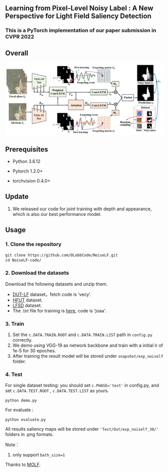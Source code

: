 ## Learning from Pixel-Level Noisy Label : A New Perspective for Light Field Saliency Detection

### This is a PyTorch implementation of our paper submission in CVPR 2022

## Overall

![avatar](https://github.com/OLobbCode/NoiseLF/blob/main/overall.png)



## Prerequisites

- Python 3.6.12

- Pytorch 1.2.0+

- torchvision  0.4.0+

  

## Update

1. We released our code for joint training with depth and appearance, which is also our best performance model.

   


## Usage

### 1. Clone the repository

```shell
git clone https://github.com/OLobbCode/NoiseLF.git
cd NoiseLF-code/
```

### 2. Download the datasets

Download the following datasets and unzip them.

* [DUT-LF](https://pan.baidu.com/share/init?surl=hq135pTjbwuda0VMocOsxw) dataset，fetch code is ‘vecy’. 
* [HFUT](https://github.com/pencilzhang/HFUT-Lytro-dataset) dataset. 
* [LFSD](https://www.eecis.udel.edu/~nianyi/LFSD.htm) dataset. 
* The .txt file for training is [here](https://pan.baidu.com/s/1uoVtqM8V19fT6rvqgW__cg), code is 'joaa'.

### 3. Train

1. Set the `c.DATA.TRAIN.ROOT` and `c.DATA.TRAIN.LIST` path in `config.py` correctly.
2. We demo using VGG-19 as network backbone and train with a initial lr of 1e-5 for 30 epoches.
3. After training the result model will be stored under `snapshot/exp_noiself` folder.

### 4. Test

For single dataset testing:  you should set  `c.PHASE='test'` in config.py, and set  `c.DATA.TEST.ROOT` ,  `c.DATA.TEST.LIST` as yours.  

```shell
python demo.py 
```

For evaluate :

```shell
python evaluate.py
```

All results saliency maps will be stored under `'Test/Out/exp_noiself_30/'` folders in .png formats.

Note：

1. only support `bath_size=1`

Thanks to [MOLF](https://github.com/jiwei0921/MoLF).

